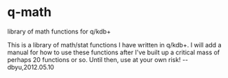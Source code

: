 q-math
======

library of math functions for q/kdb+


This is a library of math/stat functions I have written in q/kdb+.
I will add a manual for how to use these functions after I've built
up a critical mass of perhaps 20 functions or so. Until then, use
at your own risk! -- dbyu,2012.05.10
